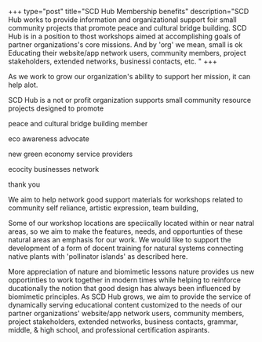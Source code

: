 +++
type="post"
title="SCD Hub Membership benefits"
description="SCD Hub works to provide information and organizational support foir small community projects that promote peace and cultural bridge building. SCD Hub is in a position to thost workshops aimed at accomplishing goals of partner organizations's core missions.  And by 'org' we mean, small is ok Educating their website/app network users, community members, project stakeholders, extended networks, businessi contacts, etc. "
+++

As we work to grow our organization's ability to support her mission, it can help alot.

SCD Hub is a not or profit organization supports small community resource projects designed to promote 

peace and cultural bridge building member

eco awareness advocate

new green economy service providers

ecocity businesses network

thank you

We aim to help network good support materials for workshops related to community self reliance, artistic expression, team building, 


Some of our workshop locations are speciically located within or near natral areas, so we aim to make the features, needs, and opportunties of these natural areas an emphasis for our work.  We would like to support the development of a form of docent training for natural systems connecting native plants with 'pollinator islands' as described here.

More appreciation of nature and biomimetic lessons nature provides us new opportinties to work together in modern times while helping to reinforce ducationally the notion that good design has always been influenced by biomimetic principles. 
As SCD Hub grows, we aim to provide the service of dynamically serving educational content customized to the needs of our partner organizations' website/app network users, community members, project stakeholders, extended networks, business contacts, grammar, middle, & high school, and professional certification aspirants.
